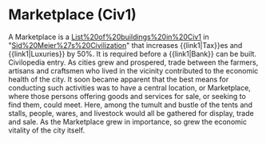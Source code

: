 # Marketplace (Civ1)

A Marketplace is a [List%20of%20buildings%20in%20Civ1](building) in "[Sid%20Meier%27s%20Civilization](Civilization)" that increases {{link1|Tax}}es and {{link1|Luxuries}} by 50%. It is required before a {{link1|Bank}} can be built.
Civilopedia entry.
As cities grew and prospered, trade between the farmers, artisans and craftsmen who lived in the vicinity contributed to the economic health of the city. It soon became apparent that the best means for conducting such activities was to have a central location, or Marketplace, where those persons offering goods and services for sale, or seeking to find them, could meet. Here, among the tumult and bustle of the tents and stalls, people, wares, and livestock would all be gathered for display, trade and sale. As the Marketplace grew in importance, so grew the economic vitality of the city itself.